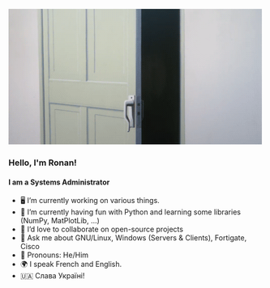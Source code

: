 ![](/lain.gif)

### Hello, I'm Ronan!
#### I am a Systems Administrator

* 🖥 I’m currently working on various things.
* 📗 I’m currently having fun with Python and learning some libraries (NumPy, MatPlotLib, ...)
* 👯 I’d love to collaborate on open-source projects
* 💬 Ask me about GNU/Linux, Windows (Servers & Clients), Fortigate, Cisco
* 🌻 Pronouns: He/Him
* 🌍 I speak French and English.
* 🇺🇦 Слава Україні!
